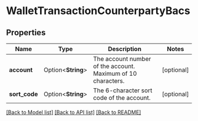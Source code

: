 # WalletTransactionCounterpartyBacs

## Properties

Name | Type | Description | Notes
------------ | ------------- | ------------- | -------------
**account** | Option<**String**> | The account number of the account. Maximum of 10 characters. | [optional]
**sort_code** | Option<**String**> | The 6-character sort code of the account. | [optional]

[[Back to Model list]](../README.md#documentation-for-models) [[Back to API list]](../README.md#documentation-for-api-endpoints) [[Back to README]](../README.md)



